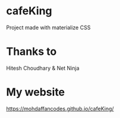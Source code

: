 # cafeKing

Project made with materialize CSS

# Thanks to

Hitesh Choudhary & Net Ninja

# My website

https://mohdaffancodes.github.io/cafeKing/
